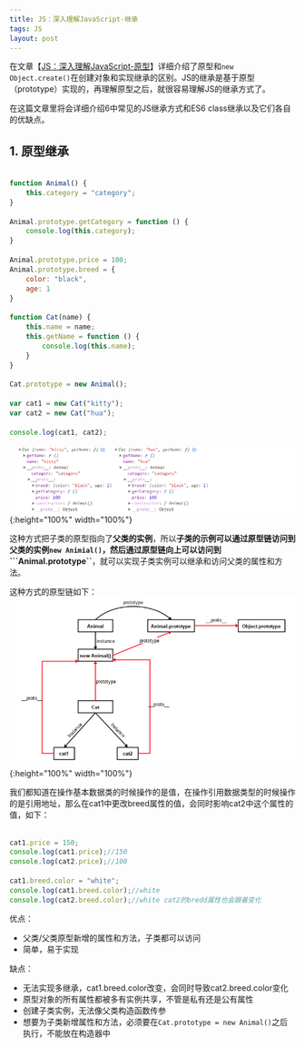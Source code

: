 ```yaml
---
title: JS：深入理解JavaScript-继承
tags: JS
layout: post
--- 
```


在文章【[JS：深入理解JavaScript-原型](https://limeii.github.io/2019/05/js-prototype/)】详细介绍了原型和```new``` ```Object.create()```在创建对象和实现继承的区别。JS的继承是基于原型（prototype）实现的，再理解原型之后，就很容易理解JS的继承方式了。


在这篇文章里将会详细介绍6中常见的JS继承方式和ES6 class继承以及它们各自的优缺点。

## 1. 原型继承
```js

function Animal() {
    this.category = "category";
}

Animal.prototype.getCategory = function () {
    console.log(this.category);
}

Animal.prototype.price = 100;
Animal.prototype.breed = {
    color: "black",
    age: 1
}

function Cat(name) {
    this.name = name;
    this.getName = function () {
        console.log(this.name);
    }
}

Cat.prototype = new Animal();

var cat1 = new Cat("kitty");
var cat2 = new Cat("hua");

console.log(cat1, cat2);
```
![js-inheritance](/assets/images/posts/js/js-inheritance01.png){:height="100%" width="100%"}

这种方式把子类的原型指向了**父类的实例**，所以**子类的示例可以通过原型链访问到父类的实例```new Animial()```，然后通过原型链向上可以访问到```Animal.prototype``**，就可以实现子类实例可以继承和访问父类的属性和方法。


这种方式的原型链如下：
![js-inheritance](/assets/images/posts/js/js-inheritance02.png){:height="100%" width="100%"}

我们都知道在操作基本数据类的时候操作的是值，在操作引用数据类型的时候操作的是引用地址，那么在cat1中更改breed属性的值，会同时影响cat2中这个属性的值，如下：

```js

cat1.price = 150;
console.log(cat1.price);//150
console.log(cat2.price);//100

cat1.breed.color = "white";
console.log(cat1.breed.color);//white
console.log(cat2.breed.color);//white cat2的bredd属性也会跟着变化
```

优点：
- 父类/父类原型新增的属性和方法，子类都可以访问
- 简单，易于实现

缺点：
- 无法实现多继承，cat1.breed.color改变，会同时导致cat2.breed.color变化
- 原型对象的所有属性都被多有实例共享，不管是私有还是公有属性
- 创建子类实例，无法像父类构造函数传参
- 想要为子类新增属性和方法，必须要在```Cat.prototype = new Animal()```之后执行，不能放在构造器中
